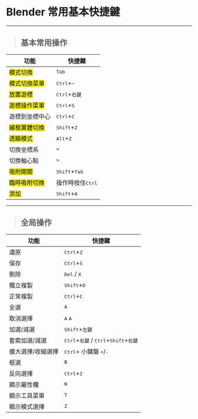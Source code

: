 # Blender 常用基本快捷鍵

---

> ## 基本常用操作

| 功能                      | 快捷鍵                          |
| ------------------------- | ------------------------------- |
| <mark>模式切換</mark>     | <kbd>Tab</kbd>                  |
| <mark>模式切換菜單</mark> | <kbd>Ctrl</kbd>+<kbd>~</kbd>    |
| <mark>放置遊標</mark>     | <kbd>Ctrl</kbd>+<kbd>右鍵</kbd> |
| <mark>遊標操作菜單</mark> | <kbd>Ctrl</kbd>+<kbd>S</kbd>    |
| 遊標到坐標中心            | <kbd>Ctrl</kbd>+<kbd>C</kbd>    |
| <mark>線框實體切換</mark> | <kbd>Shift</kbd>+<kbd>Z</kbd>   |
| <mark>透顯模式</mark>     | <kbd>Alt</kbd>+<kbd>Z</kbd>     |
| 切換坐標系                | <kbd><</kbd>                    |
| 切換軸心點                | <kbd>></kbd>                    |
| <mark>吸附開關</mark>     | <kbd>Shift</kbd>+<kbd>Tab</kbd> |
| <mark>臨時吸附切換</mark> | 操作時按住<kbd>Ctrl</kbd>       |
| <mark>添加</mark>         | <kbd>Shift</kbd>+<kbd>A</kbd>   |

---

> ## 全局操作

| 功能              | 快捷鍵                                                                             |
| ----------------- | ---------------------------------------------------------------------------------- |
| 還原              | <kbd>Ctrl</kbd>+<kbd>Z</kbd>                                                       |
| 保存              | <kbd>Ctrl</kbd>+<kbd>S</kbd>                                                       |
| 刪除              | <kbd>Del</kbd> / <kbd>X</kbd>                                                      |
| 獨立複製          | <kbd>Shift</kbd>+<kbd>D</kbd>                                                      |
| 正常複製          | <kbd>Ctrl</kbd>+<kbd>C</kbd>                                                       |
| 全選              | <kbd>A</kbd>                                                                       |
| 取消選擇          | <kbd>A</kbd> <kbd>A</kbd>                                                          |
| 加選/減選         | <kbd>Shift</kbd>+<kbd>左鍵</kbd>                                                   |
| 套索加選/減選     | <kbd>Ctrl</kbd>+<kbd>右鍵</kbd> / <kbd>Ctrl</kbd>+<kbd>Shift</kbd>+<kbd>右鍵</kbd> |
| 擴大選擇/收縮選擇 | <kbd>Ctrl</kbd>+ 小鍵盤 <kbd>+</kbd>/<kbd>-</kbd>                                  |
| 框選              | <kbd>B</kbd>                                                                       |
| 反向選擇          | <kbd>Ctrl</kbd>+<kbd>I</kbd>                                                       |
| 顯示屬性欄        | <kbd>N</kbd>                                                                       |
| 顯示工具菜單      | <kbd>T</kbd>                                                                       |
| 顯示模式選擇      | <kbd>Z</kbd>                                                                       |
